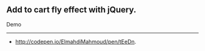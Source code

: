 Add to cart fly effect with jQuery. 
---

Demo

---
* http://codepen.io/ElmahdiMahmoud/pen/tEeDn.


 
